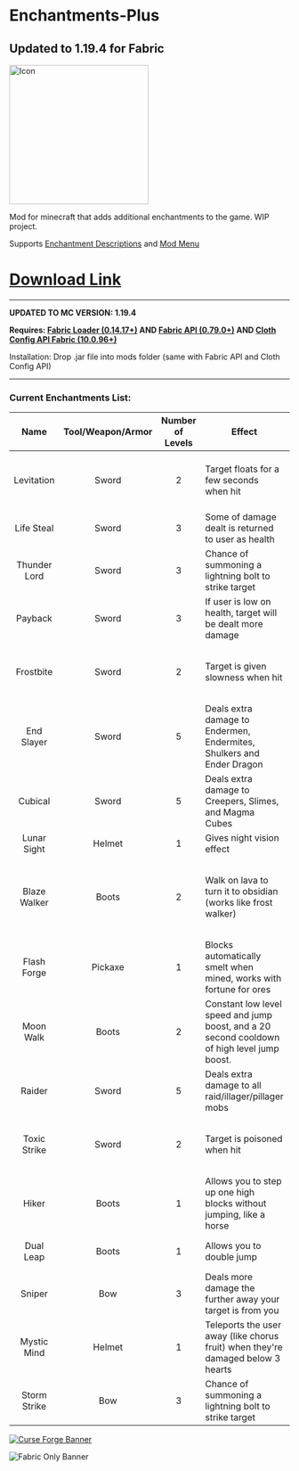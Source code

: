 # Enchantments-Plus

## Updated to 1.19.4 for Fabric

<img src="https://i.imgur.com/HFDSgKD.png" alt="Icon" width="250"/>

Mod for minecraft that adds additional enchantments to the game. WIP project.

Supports [Enchantment Descriptions](https://github.com/Darkhax-Minecraft/Enchantment-Descriptions "Enchantment Descriptions Github")
and [Mod Menu](https://modrinth.com/mod/modmenu "Mod Menu Modrinth")

# **[Download Link](https://github.com/therobdog7/enchantments-plus/releases/ "Download")**

---

**UPDATED TO MC VERSION: 1.19.4**

**Requires: [Fabric Loader (0.14.17+)](https://fabricmc.net/use/ "Fabric Download")
AND [Fabric API (0.79.0+)](https://www.curseforge.com/minecraft/mc-mods/fabric-api)
AND [Cloth Config API Fabric (10.0.96+)](https://www.curseforge.com/minecraft/mc-mods/cloth-config)**

Installation: Drop .jar file into mods folder (same with Fabric API and Cloth Config API)

---

### Current Enchantments List:

|     Name     | Tool/Weapon/Armor | Number of Levels | Effect                                                                                      |  Rarity   | Notes                                                                       |
|:------------:|:-----------------:|:----------------:|---------------------------------------------------------------------------------------------|:---------:|-----------------------------------------------------------------------------|
|  Levitation  |       Sword       |        2         | Target floats for a few seconds when hit                                                    |   Rare    | Cannot be equipped with fire aspect, toxic strike, frostbite                |
|  Life Steal  |       Sword       |        3         | Some of damage dealt is returned to user as health                                          |   Rare    | Cannot be equipped with payback                                             |
| Thunder Lord |       Sword       |        3         | Chance of summoning a lightning bolt to strike target                                       | Very Rare |                                                                             |
|   Payback    |       Sword       |        3         | If user is low on health, target will be dealt more damage                                  |   Rare    | Cannot be equipped with life steal                                          |
|  Frostbite   |       Sword       |        2         | Target is given slowness when hit                                                           |   Rare    | Cannot be equipped with fire aspect, toxic strike, levitation               |
|  End Slayer  |       Sword       |        5         | Deals extra damage to Endermen, Endermites, Shulkers and Ender Dragon                       | Uncommon  | Cannot be equipped with other damage enchantments                           |
|   Cubical    |       Sword       |        5         | Deals extra damage to Creepers, Slimes, and Magma Cubes                                     | Uncommon  | Cannot be equipped with other damage enchantments                           |
| Lunar Sight  |      Helmet       |        1         | Gives night vision effect                                                                   |  Common   |                                                                             |
| Blaze Walker |       Boots       |        2         | Walk on lava to turn it to obsidian (works like frost walker)                               |   Rare    | Treasure enchantment. Cannot be equipped with depth strider or frost walker |
| Flash Forge  |      Pickaxe      |        1         | Blocks automatically smelt when mined, works with fortune for ores                          |   Rare    | Cannot be equipped with silk touch                                          |
|  Moon Walk   |       Boots       |        2         | Constant low level speed and jump boost, and a 20 second cooldown of high level jump boost. |   Rare    |                                                                             |
|    Raider    |       Sword       |        5         | Deals extra damage to all raid/illager/pillager mobs                                        | Uncommon  | Cannot be equipped with other damage enchantments                           |
| Toxic Strike |       Sword       |        2         | Target is poisoned when hit                                                                 |   Rare    | Cannot be equipped with fire aspect, frostbite, levitation                  |
|    Hiker     |       Boots       |        1         | Allows you to step up one high blocks without jumping, like a horse                         | Uncommon  |                                                                             |
|  Dual Leap   |       Boots       |        1         | Allows you to double jump                                                                   |   Rare    | Cannot be equipped with Moon Walk                                           |
|    Sniper    |        Bow        |        3         | Deals more damage the further away your target is from you                                  |  Common   | Cannot be equipped with Storm Strike                                        |
| Mystic Mind  |      Helmet       |        1         | Teleports the user away (like chorus fruit) when they're damaged below 3 hearts             | Uncommon  |                                                                             |
| Storm Strike |        Bow        |        3         | Chance of summoning a lightning bolt to strike target                                       | Very Rare | Cannot be equipped with Sniper                                              |

[![Curse Forge Banner](https://i.imgur.com/1gmBDfe.png?1)](https://www.curseforge.com/minecraft/mc-mods/enchantments-plus-fabric "Curse Forge")

![Fabric Only Banner](https://i.ibb.co/yphNcXz/fabric-only-banner.png)
